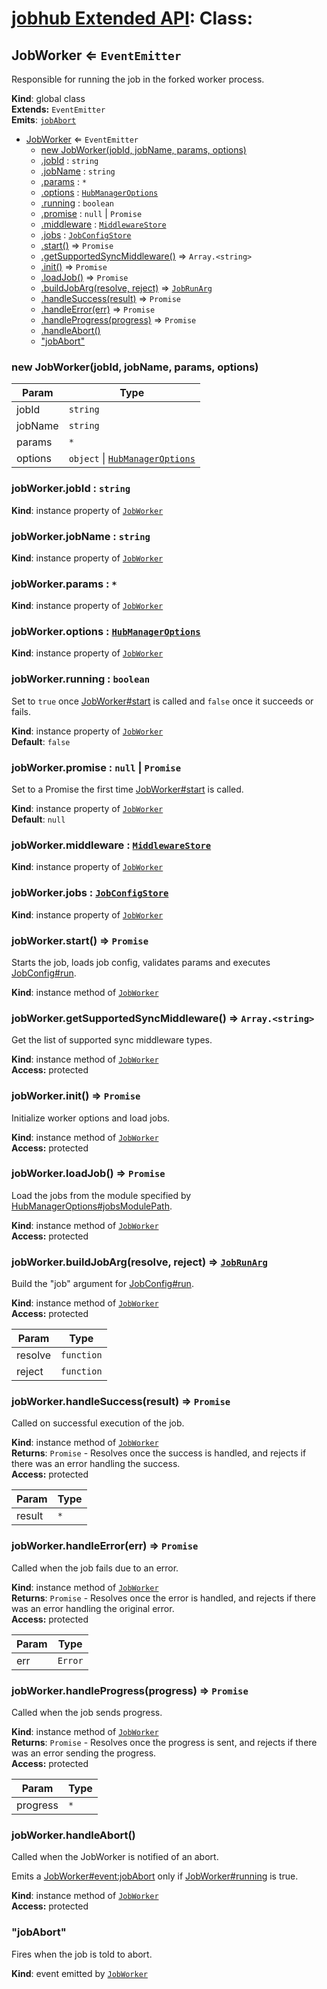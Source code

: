 # [jobhub Extended API](README.md): Class:

<a name="JobWorker"></a>

## JobWorker ⇐ <code>EventEmitter</code>
Responsible for running the job in the forked worker process.

**Kind**: global class  
**Extends:** <code>EventEmitter</code>  
**Emits**: <code>[jobAbort](JobWorker.md#JobWorker+event_jobAbort)</code>  

* [JobWorker](JobWorker.md#JobWorker) ⇐ <code>EventEmitter</code>
    * [new JobWorker(jobId, jobName, params, options)](JobWorker.md#JobWorker)
    * [.jobId](JobWorker.md#JobWorker+jobId) : <code>string</code>
    * [.jobName](JobWorker.md#JobWorker+jobName) : <code>string</code>
    * [.params](JobWorker.md#JobWorker+params) : <code>\*</code>
    * [.options](JobWorker.md#JobWorker+options) : <code>[HubManagerOptions](HubManagerOptions.md#HubManagerOptions)</code>
    * [.running](JobWorker.md#JobWorker+running) : <code>boolean</code>
    * [.promise](JobWorker.md#JobWorker+promise) : <code>null</code> &#124; <code>Promise</code>
    * [.middleware](JobWorker.md#JobWorker+middleware) : <code>[MiddlewareStore](MiddlewareStore.md#MiddlewareStore)</code>
    * [.jobs](JobWorker.md#JobWorker+jobs) : <code>[JobConfigStore](JobConfigStore.md#JobConfigStore)</code>
    * [.start()](JobWorker.md#JobWorker+start) ⇒ <code>Promise</code>
    * [.getSupportedSyncMiddleware()](JobWorker.md#JobWorker+getSupportedSyncMiddleware) ⇒ <code>Array.&lt;string&gt;</code>
    * [.init()](JobWorker.md#JobWorker+init) ⇒ <code>Promise</code>
    * [.loadJob()](JobWorker.md#JobWorker+loadJob) ⇒ <code>Promise</code>
    * [.buildJobArg(resolve, reject)](JobWorker.md#JobWorker+buildJobArg) ⇒ <code>[JobRunArg](JobRunArg.md#JobRunArg)</code>
    * [.handleSuccess(result)](JobWorker.md#JobWorker+handleSuccess) ⇒ <code>Promise</code>
    * [.handleError(err)](JobWorker.md#JobWorker+handleError) ⇒ <code>Promise</code>
    * [.handleProgress(progress)](JobWorker.md#JobWorker+handleProgress) ⇒ <code>Promise</code>
    * [.handleAbort()](JobWorker.md#JobWorker+handleAbort)
    * ["jobAbort"](JobWorker.md#JobWorker+event_jobAbort)

<a name="new_JobWorker_new"></a>

### new JobWorker(jobId, jobName, params, options)

| Param | Type |
| --- | --- |
| jobId | <code>string</code> | 
| jobName | <code>string</code> | 
| params | <code>\*</code> | 
| options | <code>object</code> &#124; <code>[HubManagerOptions](HubManagerOptions.md#HubManagerOptions)</code> | 

<a name="JobWorker+jobId"></a>

### jobWorker.jobId : <code>string</code>
**Kind**: instance property of <code>[JobWorker](JobWorker.md#JobWorker)</code>  
<a name="JobWorker+jobName"></a>

### jobWorker.jobName : <code>string</code>
**Kind**: instance property of <code>[JobWorker](JobWorker.md#JobWorker)</code>  
<a name="JobWorker+params"></a>

### jobWorker.params : <code>\*</code>
**Kind**: instance property of <code>[JobWorker](JobWorker.md#JobWorker)</code>  
<a name="JobWorker+options"></a>

### jobWorker.options : <code>[HubManagerOptions](HubManagerOptions.md#HubManagerOptions)</code>
**Kind**: instance property of <code>[JobWorker](JobWorker.md#JobWorker)</code>  
<a name="JobWorker+running"></a>

### jobWorker.running : <code>boolean</code>
Set to `true` once [JobWorker#start](JobWorker.md#JobWorker+start) is called and `false` once it succeeds or fails.

**Kind**: instance property of <code>[JobWorker](JobWorker.md#JobWorker)</code>  
**Default**: <code>false</code>  
<a name="JobWorker+promise"></a>

### jobWorker.promise : <code>null</code> &#124; <code>Promise</code>
Set to a Promise the first time [JobWorker#start](JobWorker.md#JobWorker+start) is called.

**Kind**: instance property of <code>[JobWorker](JobWorker.md#JobWorker)</code>  
**Default**: <code>null</code>  
<a name="JobWorker+middleware"></a>

### jobWorker.middleware : <code>[MiddlewareStore](MiddlewareStore.md#MiddlewareStore)</code>
**Kind**: instance property of <code>[JobWorker](JobWorker.md#JobWorker)</code>  
<a name="JobWorker+jobs"></a>

### jobWorker.jobs : <code>[JobConfigStore](JobConfigStore.md#JobConfigStore)</code>
**Kind**: instance property of <code>[JobWorker](JobWorker.md#JobWorker)</code>  
<a name="JobWorker+start"></a>

### jobWorker.start() ⇒ <code>Promise</code>
Starts the job, loads job config, validates params and executes [JobConfig#run](JobConfig.md#JobConfig+run).

**Kind**: instance method of <code>[JobWorker](JobWorker.md#JobWorker)</code>  
<a name="JobWorker+getSupportedSyncMiddleware"></a>

### jobWorker.getSupportedSyncMiddleware() ⇒ <code>Array.&lt;string&gt;</code>
Get the list of supported sync middleware types.

**Kind**: instance method of <code>[JobWorker](JobWorker.md#JobWorker)</code>  
**Access:** protected  
<a name="JobWorker+init"></a>

### jobWorker.init() ⇒ <code>Promise</code>
Initialize worker options and load jobs.

**Kind**: instance method of <code>[JobWorker](JobWorker.md#JobWorker)</code>  
**Access:** protected  
<a name="JobWorker+loadJob"></a>

### jobWorker.loadJob() ⇒ <code>Promise</code>
Load the jobs from the module specified by [HubManagerOptions#jobsModulePath](HubManagerOptions.md#HubManagerOptions+jobsModulePath).

**Kind**: instance method of <code>[JobWorker](JobWorker.md#JobWorker)</code>  
**Access:** protected  
<a name="JobWorker+buildJobArg"></a>

### jobWorker.buildJobArg(resolve, reject) ⇒ <code>[JobRunArg](JobRunArg.md#JobRunArg)</code>
Build the "job" argument for [JobConfig#run](JobConfig.md#JobConfig+run).

**Kind**: instance method of <code>[JobWorker](JobWorker.md#JobWorker)</code>  
**Access:** protected  

| Param | Type |
| --- | --- |
| resolve | <code>function</code> | 
| reject | <code>function</code> | 

<a name="JobWorker+handleSuccess"></a>

### jobWorker.handleSuccess(result) ⇒ <code>Promise</code>
Called on successful execution of the job.

**Kind**: instance method of <code>[JobWorker](JobWorker.md#JobWorker)</code>  
**Returns**: <code>Promise</code> - Resolves once the success is handled, and rejects if there was an error handling the success.  
**Access:** protected  

| Param | Type |
| --- | --- |
| result | <code>\*</code> | 

<a name="JobWorker+handleError"></a>

### jobWorker.handleError(err) ⇒ <code>Promise</code>
Called when the job fails due to an error.

**Kind**: instance method of <code>[JobWorker](JobWorker.md#JobWorker)</code>  
**Returns**: <code>Promise</code> - Resolves once the error is handled, and rejects if there was an error handling the original error.  
**Access:** protected  

| Param | Type |
| --- | --- |
| err | <code>Error</code> | 

<a name="JobWorker+handleProgress"></a>

### jobWorker.handleProgress(progress) ⇒ <code>Promise</code>
Called when the job sends progress.

**Kind**: instance method of <code>[JobWorker](JobWorker.md#JobWorker)</code>  
**Returns**: <code>Promise</code> - Resolves once the progress is sent, and rejects if there was an error sending the progress.  
**Access:** protected  

| Param | Type |
| --- | --- |
| progress | <code>\*</code> | 

<a name="JobWorker+handleAbort"></a>

### jobWorker.handleAbort()
Called when the JobWorker is notified of an abort.

Emits a [JobWorker#event:jobAbort](JobWorker.md#JobWorker+event_jobAbort) only if [JobWorker#running](JobWorker.md#JobWorker+running) is true.

**Kind**: instance method of <code>[JobWorker](JobWorker.md#JobWorker)</code>  
**Access:** protected  
<a name="JobWorker+event_jobAbort"></a>

### "jobAbort"
Fires when the job is told to abort.

**Kind**: event emitted by <code>[JobWorker](JobWorker.md#JobWorker)</code>  
